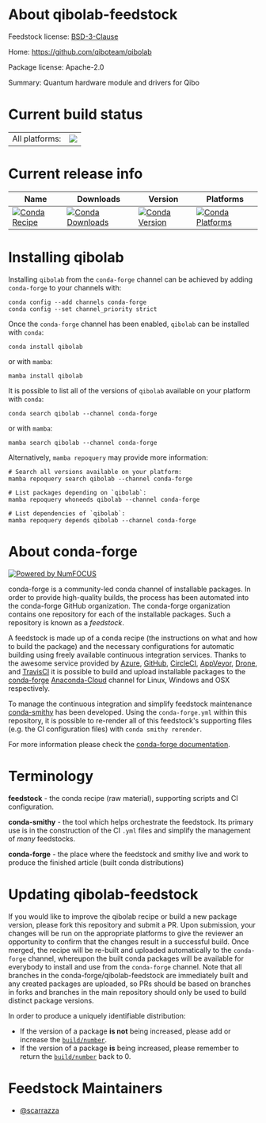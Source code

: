 About qibolab-feedstock
=======================

Feedstock license: [BSD-3-Clause](https://github.com/conda-forge/qibolab-feedstock/blob/main/LICENSE.txt)

Home: https://github.com/qiboteam/qibolab

Package license: Apache-2.0

Summary: Quantum hardware module and drivers for Qibo

Current build status
====================


<table><tr><td>All platforms:</td>
    <td>
      <a href="https://dev.azure.com/conda-forge/feedstock-builds/_build/latest?definitionId=18717&branchName=main">
        <img src="https://dev.azure.com/conda-forge/feedstock-builds/_apis/build/status/qibolab-feedstock?branchName=main">
      </a>
    </td>
  </tr>
</table>

Current release info
====================

| Name | Downloads | Version | Platforms |
| --- | --- | --- | --- |
| [![Conda Recipe](https://img.shields.io/badge/recipe-qibolab-green.svg)](https://anaconda.org/conda-forge/qibolab) | [![Conda Downloads](https://img.shields.io/conda/dn/conda-forge/qibolab.svg)](https://anaconda.org/conda-forge/qibolab) | [![Conda Version](https://img.shields.io/conda/vn/conda-forge/qibolab.svg)](https://anaconda.org/conda-forge/qibolab) | [![Conda Platforms](https://img.shields.io/conda/pn/conda-forge/qibolab.svg)](https://anaconda.org/conda-forge/qibolab) |

Installing qibolab
==================

Installing `qibolab` from the `conda-forge` channel can be achieved by adding `conda-forge` to your channels with:

```
conda config --add channels conda-forge
conda config --set channel_priority strict
```

Once the `conda-forge` channel has been enabled, `qibolab` can be installed with `conda`:

```
conda install qibolab
```

or with `mamba`:

```
mamba install qibolab
```

It is possible to list all of the versions of `qibolab` available on your platform with `conda`:

```
conda search qibolab --channel conda-forge
```

or with `mamba`:

```
mamba search qibolab --channel conda-forge
```

Alternatively, `mamba repoquery` may provide more information:

```
# Search all versions available on your platform:
mamba repoquery search qibolab --channel conda-forge

# List packages depending on `qibolab`:
mamba repoquery whoneeds qibolab --channel conda-forge

# List dependencies of `qibolab`:
mamba repoquery depends qibolab --channel conda-forge
```


About conda-forge
=================

[![Powered by
NumFOCUS](https://img.shields.io/badge/powered%20by-NumFOCUS-orange.svg?style=flat&colorA=E1523D&colorB=007D8A)](https://numfocus.org)

conda-forge is a community-led conda channel of installable packages.
In order to provide high-quality builds, the process has been automated into the
conda-forge GitHub organization. The conda-forge organization contains one repository
for each of the installable packages. Such a repository is known as a *feedstock*.

A feedstock is made up of a conda recipe (the instructions on what and how to build
the package) and the necessary configurations for automatic building using freely
available continuous integration services. Thanks to the awesome service provided by
[Azure](https://azure.microsoft.com/en-us/services/devops/), [GitHub](https://github.com/),
[CircleCI](https://circleci.com/), [AppVeyor](https://www.appveyor.com/),
[Drone](https://cloud.drone.io/welcome), and [TravisCI](https://travis-ci.com/)
it is possible to build and upload installable packages to the
[conda-forge](https://anaconda.org/conda-forge) [Anaconda-Cloud](https://anaconda.org/)
channel for Linux, Windows and OSX respectively.

To manage the continuous integration and simplify feedstock maintenance
[conda-smithy](https://github.com/conda-forge/conda-smithy) has been developed.
Using the ``conda-forge.yml`` within this repository, it is possible to re-render all of
this feedstock's supporting files (e.g. the CI configuration files) with ``conda smithy rerender``.

For more information please check the [conda-forge documentation](https://conda-forge.org/docs/).

Terminology
===========

**feedstock** - the conda recipe (raw material), supporting scripts and CI configuration.

**conda-smithy** - the tool which helps orchestrate the feedstock.
                   Its primary use is in the construction of the CI ``.yml`` files
                   and simplify the management of *many* feedstocks.

**conda-forge** - the place where the feedstock and smithy live and work to
                  produce the finished article (built conda distributions)


Updating qibolab-feedstock
==========================

If you would like to improve the qibolab recipe or build a new
package version, please fork this repository and submit a PR. Upon submission,
your changes will be run on the appropriate platforms to give the reviewer an
opportunity to confirm that the changes result in a successful build. Once
merged, the recipe will be re-built and uploaded automatically to the
`conda-forge` channel, whereupon the built conda packages will be available for
everybody to install and use from the `conda-forge` channel.
Note that all branches in the conda-forge/qibolab-feedstock are
immediately built and any created packages are uploaded, so PRs should be based
on branches in forks and branches in the main repository should only be used to
build distinct package versions.

In order to produce a uniquely identifiable distribution:
 * If the version of a package **is not** being increased, please add or increase
   the [``build/number``](https://docs.conda.io/projects/conda-build/en/latest/resources/define-metadata.html#build-number-and-string).
 * If the version of a package **is** being increased, please remember to return
   the [``build/number``](https://docs.conda.io/projects/conda-build/en/latest/resources/define-metadata.html#build-number-and-string)
   back to 0.

Feedstock Maintainers
=====================

* [@scarrazza](https://github.com/scarrazza/)

